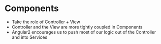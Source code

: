 # Components

- Take the role of Controller + View <!-- .element: class="fragment" data-fragment-index="1" -->
- Controller and the View are more tightly coupled in Components <!-- .element: class="fragment" data-fragment-index="2" -->
- Angular2 encourages us to push most of our logic out of the Controller and into Services <!-- .element: class="fragment" data-fragment-index="3" -->
